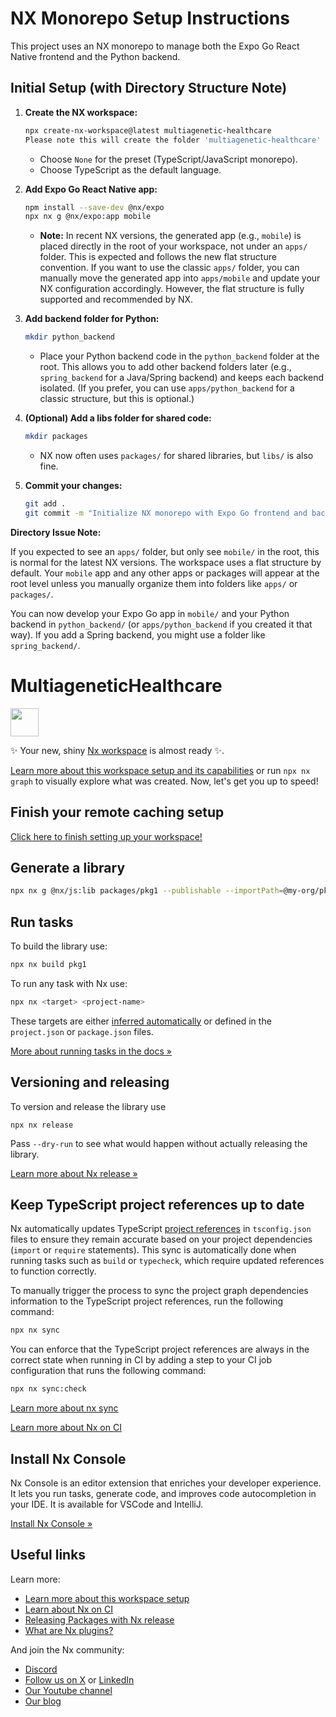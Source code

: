 # NX Monorepo Setup Instructions
This project uses an NX monorepo to manage both the Expo Go React Native frontend and the Python backend.

## Initial Setup (with Directory Structure Note)

1. **Create the NX workspace:**
	```sh
	npx create-nx-workspace@latest multiagenetic-healthcare
    Please note this will create the folder 'multiagenetic-healthcare' inside the folder you have chosen.
	```
	- Choose `None` for the preset (TypeScript/JavaScript monorepo).
	- Choose TypeScript as the default language.

2. **Add Expo Go React Native app:**
	```sh
	npm install --save-dev @nx/expo
	npx nx g @nx/expo:app mobile
	```
	- **Note:** In recent NX versions, the generated app (e.g., `mobile`) is placed directly in the root of your workspace, not under an `apps/` folder. This is expected and follows the new flat structure convention. If you want to use the classic `apps/` folder, you can manually move the generated app into `apps/mobile` and update your NX configuration accordingly. However, the flat structure is fully supported and recommended by NX.

3. **Add backend folder for Python:**
	```sh
	mkdir python_backend
	```
	- Place your Python backend code in the `python_backend` folder at the root. This allows you to add other backend folders later (e.g., `spring_backend` for a Java/Spring backend) and keeps each backend isolated. (If you prefer, you can use `apps/python_backend` for a classic structure, but this is optional.)

4. **(Optional) Add a libs folder for shared code:**
	```sh
	mkdir packages
	```
	- NX now often uses `packages/` for shared libraries, but `libs/` is also fine.

5. **Commit your changes:**
	```sh
	git add .
	git commit -m "Initialize NX monorepo with Expo Go frontend and backend folder"
	```

**Directory Issue Note:**

If you expected to see an `apps/` folder, but only see `mobile/` in the root, this is normal for the latest NX versions. The workspace uses a flat structure by default. Your `mobile` app and any other apps or packages will appear at the root level unless you manually organize them into folders like `apps/` or `packages/`.

You can now develop your Expo Go app in `mobile/` and your Python backend in `python_backend/` (or `apps/python_backend` if you created it that way). If you add a Spring backend, you might use a folder like `spring_backend/`.
# MultiageneticHealthcare

<a alt="Nx logo" href="https://nx.dev" target="_blank" rel="noreferrer"><img src="https://raw.githubusercontent.com/nrwl/nx/master/images/nx-logo.png" width="45"></a>

✨ Your new, shiny [Nx workspace](https://nx.dev) is almost ready ✨.

[Learn more about this workspace setup and its capabilities](https://nx.dev/nx-api/js?utm_source=nx_project&amp;utm_medium=readme&amp;utm_campaign=nx_projects) or run `npx nx graph` to visually explore what was created. Now, let's get you up to speed!

## Finish your remote caching setup

[Click here to finish setting up your workspace!](https://cloud.nx.app/connect/5I5bYnoVAM)


## Generate a library

```sh
npx nx g @nx/js:lib packages/pkg1 --publishable --importPath=@my-org/pkg1
```

## Run tasks

To build the library use:

```sh
npx nx build pkg1
```

To run any task with Nx use:

```sh
npx nx <target> <project-name>
```

These targets are either [inferred automatically](https://nx.dev/concepts/inferred-tasks?utm_source=nx_project&utm_medium=readme&utm_campaign=nx_projects) or defined in the `project.json` or `package.json` files.

[More about running tasks in the docs &raquo;](https://nx.dev/features/run-tasks?utm_source=nx_project&utm_medium=readme&utm_campaign=nx_projects)

## Versioning and releasing

To version and release the library use

```
npx nx release
```

Pass `--dry-run` to see what would happen without actually releasing the library.

[Learn more about Nx release &raquo;](https://nx.dev/features/manage-releases?utm_source=nx_project&utm_medium=readme&utm_campaign=nx_projects)

## Keep TypeScript project references up to date

Nx automatically updates TypeScript [project references](https://www.typescriptlang.org/docs/handbook/project-references.html) in `tsconfig.json` files to ensure they remain accurate based on your project dependencies (`import` or `require` statements). This sync is automatically done when running tasks such as `build` or `typecheck`, which require updated references to function correctly.

To manually trigger the process to sync the project graph dependencies information to the TypeScript project references, run the following command:

```sh
npx nx sync
```

You can enforce that the TypeScript project references are always in the correct state when running in CI by adding a step to your CI job configuration that runs the following command:

```sh
npx nx sync:check
```

[Learn more about nx sync](https://nx.dev/reference/nx-commands#sync)


[Learn more about Nx on CI](https://nx.dev/ci/intro/ci-with-nx#ready-get-started-with-your-provider?utm_source=nx_project&utm_medium=readme&utm_campaign=nx_projects)

## Install Nx Console

Nx Console is an editor extension that enriches your developer experience. It lets you run tasks, generate code, and improves code autocompletion in your IDE. It is available for VSCode and IntelliJ.

[Install Nx Console &raquo;](https://nx.dev/getting-started/editor-setup?utm_source=nx_project&utm_medium=readme&utm_campaign=nx_projects)

## Useful links

Learn more:

- [Learn more about this workspace setup](https://nx.dev/nx-api/js?utm_source=nx_project&amp;utm_medium=readme&amp;utm_campaign=nx_projects)
- [Learn about Nx on CI](https://nx.dev/ci/intro/ci-with-nx?utm_source=nx_project&utm_medium=readme&utm_campaign=nx_projects)
- [Releasing Packages with Nx release](https://nx.dev/features/manage-releases?utm_source=nx_project&utm_medium=readme&utm_campaign=nx_projects)
- [What are Nx plugins?](https://nx.dev/concepts/nx-plugins?utm_source=nx_project&utm_medium=readme&utm_campaign=nx_projects)

And join the Nx community:
- [Discord](https://go.nx.dev/community)
- [Follow us on X](https://twitter.com/nxdevtools) or [LinkedIn](https://www.linkedin.com/company/nrwl)
- [Our Youtube channel](https://www.youtube.com/@nxdevtools)
- [Our blog](https://nx.dev/blog?utm_source=nx_project&utm_medium=readme&utm_campaign=nx_projects)
